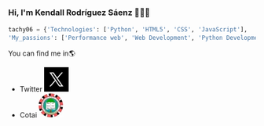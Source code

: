 ### Hi, I'm Kendall Rodríguez Sáenz 👋👨‍💻
``` py
tachy06 = {'Technologies': ['Python', 'HTML5', 'CSS', 'JavaScript'],
'My_passions': ['Performance web', 'Web Development', 'Python Development', 'Django Developer']}
```

You can find me in🌎
- Twitter [![Twitter](static/twitter.png)](https://twitter.com/TACHY_FPS)
- Cotai [![Best_Project](static/cotai.jpg)](https://ctprsc.com)